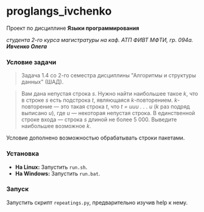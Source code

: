 # proglangs_ivchenko
Проект по дисциплине **Языки программирования**

*студента 2-го курса магистратуры на каф. АТП ФИВТ МФТИ, гр. 094а. 
**Ивченко Олега***

### Условие задачи
> Задача 1.4 со 2-го семестра дисциплины "Алгоритмы и структуры данных" (ШАД).

> Вам дана непустая строка *s*. Нужно найти наибольшее такое *k*, что в строке *s* есть подстрока *t*, являющаяся *k*-повторением. *k*-повторение — это такая строка *t*, что *t = uuu . . . u* (*k* раз подряд выписано *u*), где *u* — некоторая непустая строка.
> В единственной строке входа — строка *s* длиной не более 5 000. Выведите наибольшее
возможное *k*.

Условие дополнено возможностью обрабатывать строки пакетами.

### Установка
* **На Linux:** Запустить `run.sh`.
* **На Windows:** Запустить `run.bat`.

### Запуск
 Запустить скрипт `repeatings.py`, предварительно изучив help к нему.
